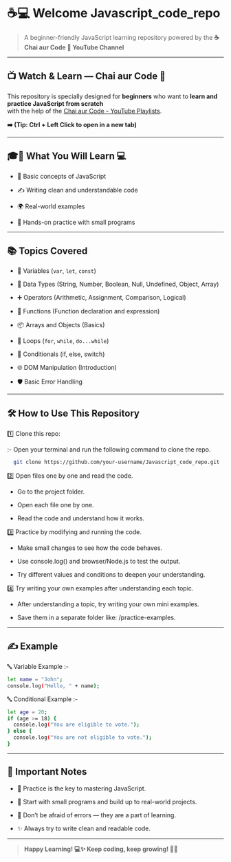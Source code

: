 # ☕💻 Welcome Javascript_code_repo 

> A beginner-friendly JavaScript learning repository powered by the **☕ Chai aur Code 🎥 YouTube Channel**

---

## 📺 Watch & Learn — Chai aur Code 🎥

This repository is specially designed for **beginners** who want to **learn and practice JavaScript from scratch**  
with the help of the [Chai aur Code - YouTube Playlists](https://www.youtube.com/@chaiaurcode/playlists). 

**➡️ (Tip: Ctrl + Left Click to open in a new tab)**

---

## 🎓📖 What You Will Learn 💻

- 🧠 Basic concepts of JavaScript

- ✍️ Writing clean and understandable code

- 🌍 Real-world examples

- 🧪 Hands-on practice with small programs

---

## 📚 Topics Covered

- 📌 Variables (`var`, `let`, `const`)

- 🧮 Data Types (String, Number, Boolean, Null, Undefined, Object, Array)

- ➕ Operators (Arithmetic, Assignment, Comparison, Logical)

- 🧩 Functions (Function declaration and expression)

- 📦 Arrays and Objects (Basics)

- 🔁 Loops (`for`, `while`, `do...while`)

- 🔀 Conditionals (if, else, switch)

- 🌐 DOM Manipulation (Introduction)

- 🛡️ Basic Error Handling

---

## 🛠 How to Use This Repository

1️⃣ Clone this repo:

  :- Open your terminal and run the following command to clone the repo.
```bash
  git clone https://github.com/your-username/Javascript_code_repo.git
```
2️⃣ Open files one by one and read the code.

- Go to the project folder.

- Open each file one by one.

- Read the code and understand how it works.

3️⃣ Practice by modifying and running the code.

- Make small changes to see how the code behaves.

- Use console.log() and browser/Node.js to test the output.

- Try different values and conditions to deepen your understanding.

4️⃣ Try writing your own examples after understanding each topic.

- After understanding a topic, try writing your own mini examples.

- Save them in a separate folder like: /practice-examples.

---

## ✍️ Example

🔤 Variable Example :-

```bash
let name = "John";
console.log("Hello, " + name);
```

🔤 Conditional Example :-
```bash
let age = 20;
if (age >= 18) {
  console.log("You are eligible to vote.");
} else {
  console.log("You are not eligible to vote.");
}
```
--- 

## 📢 Important Notes

- 💪 Practice is the key to mastering JavaScript.

- 🔄 Start with small programs and build up to real-world projects.

- 🐞 Don’t be afraid of errors — they are a part of learning.

- ✨ Always try to write clean and readable code.

---

> **Happy Learning! 💻✨ Keep coding, keep growing! 🌱🚀**
